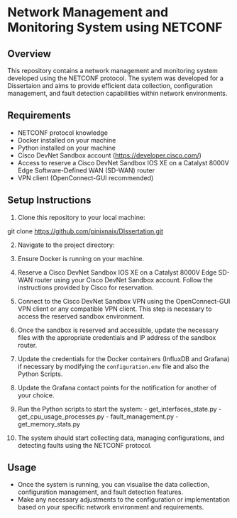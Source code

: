 # Network Management and Monitoring System using NETCONF

## Overview
This repository contains a network management and monitoring system developed using the NETCONF protocol. The system was developed for a Dissertaion and aims to provide efficient data collection, configuration management, and fault detection capabilities within network environments.

## Requirements
- NETCONF protocol knowledge
- Docker installed on your machine
- Python installed on your machine
- Cisco DevNet Sandbox account (https://developer.cisco.com/)
- Access to reserve a Cisco DevNet Sandbox IOS XE on a Catalyst 8000V Edge Software-Defined WAN (SD-WAN) router
- VPN client (OpenConnect-GUI recommended)

## Setup Instructions
1. Clone this repository to your local machine:

git clone https://github.com/pinixnaix/DIssertation.git

2. Navigate to the project directory:

3. Ensure Docker is running on your machine.

4. Reserve a Cisco DevNet Sandbox IOS XE on a Catalyst 8000V Edge SD-WAN router using your Cisco DevNet Sandbox account. Follow the instructions provided by Cisco for reservation.

5. Connect to the Cisco DevNet Sandbox VPN using the OpenConnect-GUI VPN client or any compatible VPN client. This step is necessary to access the reserved sandbox environment.

6. Once the sandbox is reserved and accessible, update the necessary files with the appropriate credentials and IP address of the sandbox router.

7. Update the credentials for the Docker containers (InfluxDB and Grafana) if necessary by modifying the `configuration.env` file and also the Python Scripts.

8. Update the Grafana contact points for the notification for another of your choice.  

9. Run the Python scripts to start the system:
          - get_interfaces_state.py
          - get_cpu_usage_processes.py
          - fault_management.py
          - get_memory_stats.py

10. The system should start collecting data, managing configurations, and detecting faults using the NETCONF protocol.

## Usage
- Once the system is running, you can visualise the data collection, configuration management, and fault detection features.
- Make any necessary adjustments to the configuration or implementation based on your specific network environment and requirements.




